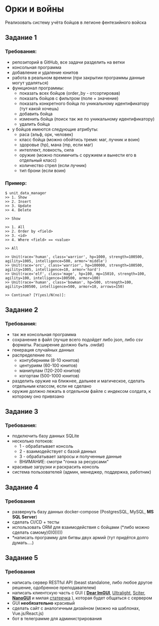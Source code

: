 # Орки и войны

Реализовать систему учёта бойцов в легионе фентезийного войска

## Задание 1
### Требования:
- репозиторий в GitHub, все задачи разделить на ветки
- консольная программа
- добавление и удаление юнитов
- работа в реальном времени (при закрытии программы данные могут удаляться)
- функционал программы:
  - показать всех бойцов (order_by - отсортировав)
  - показать бойцов с фильтром (поле + значение)
  - показать конкретного бойца по уникальному идентификатору (тут какой хочешь)
  - добавить бойца
  - изменить бойца (поиск так же по уникальному идентификатору)
  - удалить бойца
- у бойцов имеются следующие атрибуты:
  - раса (эльф, орк, человек)
  - класс бойца (можно обойтись тремя: маг, лучник и воин)
  - здоровье (hp), мана (mp, если маг)
  - интеллект, ловкость, сила
  - оружие (можно похимичить с оружием и вынести его в отдельный класс)
  - количество стрел (если лучник)
  - тип брони (если воин)

### Пример:
```shell
$ unit_data_manager
>> 1. Show
>> 2. Insert
>> 3. Update
>> 4. Delete

>> Show

>> 1. All
>> 2. Order by <field>
>> 3. <id>
>> 4. Where <field> == <value>

>> All

>> Unit(race='human', class='warrior', hp=1000, strength=100500, agility=1005, intelligence=500, armor='middle')
>> Unit(race='orc', class='warrior', hp=100000, strength=100500, agility=1005, intelligence=10, armor='hard')
>> Unit(race='elf', class='mage', hp=100, mp=15010, strength=100, agility=100, intelligence=100500, armor=100)
>> Unit(race='human', class='bowman', hp=500, strength=100, agility=100500, intelligence=500, armor=10, arrows=150)

>> Continue? [Y(yes)/N(no)]: 
```

## Задание 2
### Требования:
- так же консольная программа
- сохранение в файл (лучше всего подойдет либо json, либо csv форматы. Расширение должно быть .owdat)
- генерация случайных данных
- распределение по:
  - контуберниям (8-10 юнитов)
  - центуриям (60-100 юнитов)
  - манипулам (120-200 юнитов)
  - когортам (500-1000 юнитов)
- разделить оружие на ближнее, дальнее и магическое, сделать отдельным классом, если не сделано
- оружие должно лежать в отдельном файле с индексом солдата, к которому оно привязано

## Задание 3
### Требования:
- подключить базу данных SQLite
- несколько потоков:
  - 1 - обрабатывает консоль
  - 2 - взаимодействует с базой данных
  - 3 - обрабатывает запросы и полученные данные
  - ВНИМАНИЕ: смотри "гонка за ресурсами"
- красивые загрузки и раскрасить консоль
- система пользователей (админ, менеджер, поддержка, работник)

## Задание 4
### Требования
- развернуть базу данных docker-compose (PostgresSQL, MySQL, **MS SQL Server**)
- сделать CI/CD + тесты
- использовать ORM для взаимодействия с бойцами (*либо можно сделать самому)0)0)))))
- *написать программу для битвы двух армий (тут придётся долго думать....)

## Задание 5
### Требования
- написать сервер RESTful API (beast standalone, либо любое другое решение, одобренное преподавателем)
- написать клиентскую часть с GUI (
[**Dear ImGUI**](https://github.com/ocornut/imgui),
[Ultralight](https://ultralig.ht/),
[Sciter](https://sciter.com/),
[**NanoGUI**](https://github.com/wjakob/nanogui) и милая [статеечка]((https://habr.com/ru/post/468485/))
), которая будет общаться с сервером
- GUI **необязательно** красивый
- сделать сайт с аналогичным дизайном (можно на шаблонах, Vue.js/React.js)
- бот в телеграмме для администрирования
